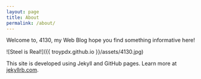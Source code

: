 ```yaml
---
layout: page
title: About
permalink: /about/
---
```


Welcome to, 4130, my Web Blog hope you find something informative here! 

![Steel is Real!]({{ troypdx.github.io }}/assets/4130.jpg)

This site is developed using Jekyll and GitHub pages. Learn more at [jekyllrb.com](http://jekyllrb.com/).


